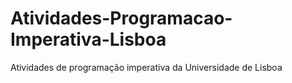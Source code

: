 # Atividades-Programacao-Imperativa-Lisboa
Atividades de programação imperativa da Universidade de Lisboa
